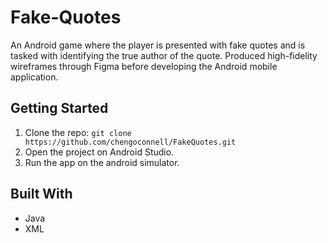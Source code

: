 # Fake-Quotes
An Android game where the player is presented with fake quotes and is tasked with identifying the true author of the quote. Produced high-fidelity wireframes through Figma before developing the Android mobile application.

## Getting Started
1. Clone the repo: `git clone https://github.com/chengoconnell/FakeQuotes.git`
2. Open the project on Android Studio.
3. Run the app on the android simulator.


## Built With
- Java
- XML
